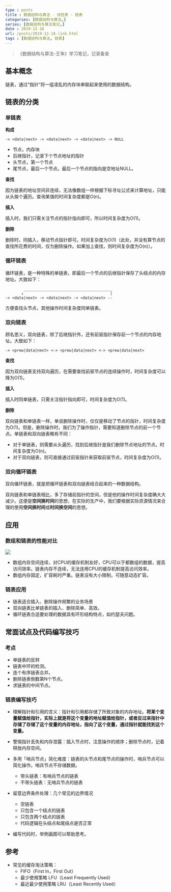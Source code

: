 ```yaml
---
type : posts
title : 数据结构与算法 - 线性表 - 链表
categories: [数据结构与算法,] 
series: [数据结构与算法笔记,]
date : 2019-12-18
url: /posts/2019-12-18-link.html 
tags : [数据结构与算法, 链表]
---
```


> 《数据结构与算法-王争》学习笔记，记录备查

## 基本概念

链表，通过“指针”将一组凌乱的内存块串联起来使用的数据结构。

## 链表的分类

### 单链表

**构成**

```
-> <data|next> -> <data|next> -> <data|next> -> NULL 
```
- 节点，内存块
- 后继指针，记录下个节点地址的指针
- 头节点，第一个节点
- 尾节点，最后一个节点。最后一个节点的指向是空地址NULL。

**查找**

因为链表的地址空间非连续，无法像数组一样根据下标寻址公式来计算地址，只能从头挨个遍历。查询某值的时间复杂度都是O(n)。

**插入**

插入时，我们只需关注节点的指针指向即可，所以时间复杂度为O(1)。

**删除**

删除时，同插入，移动节点指针即可。时间复杂度为O(1)（此处，并没有算节点的查找所花费的时间，仅为删除操作。如果加上查找，则时间复杂度为O(n)）。

### 循环链表

循环链表，是一种特殊的单链表，即最后一个节点的后继指针保存了头结点的内存地址。大致如下：

```
        _______________________________________ 
       ↓                                      |
-> <data|next> -> <data|next> -> <data|next> --
```

方便查找头节点，其他操作时间复杂度同单链表。

### 双向链表

顾名思义，双向链表，除了后继指针外，还有前驱指针保存前一个节点的内存地址。大致如下：

```
-> <prew|data|next> <-> <prew|data|next> <-> <prew|data|next>
```

**查找**

因为双向链表支持双向遍历，在需要查找前驱节点的连续操作时，时间复杂度可以降为O(1)。

**插入**

插入时同单链表，只需关注指针指向即可，时间复杂度为O(1)。

**删除**

双向链表和单链表一样，单说删除操作时，仅仅是移动了节点的指针，时间复杂度为O(1)。但是，删除操作时，我们为了操作指针，需要知道删除节点的前一个节点。单链表和双向链表略有不同：

- 对于单链表，则需要从头遍历，找到后继指针是我们删除节点地址的节点。时间复杂度为O(n)。
- 对于双向链表，则可直接通过前驱指针来获取前驱节点，时间复杂度为O(1)。

### 双向循环链表

双向循环链表，就是把循环链表和双向链表结合起来的一种数据结构。

双向链表和单链表相比，多了存储前指针的空间，但是他的操作时间复杂度确大大减少。这便是**空间换时间**的思想，在实际的生产中，我们要根据实际资源情况来合理的使用**空间换时间**或**时间换空间**的思想。

## 应用

### 数组和链表的性能对比

![](/static/imgs/complexity/link.jpg)

- 数组内存空间连续，对CPU的缓存机制友好，CPU可以于都数组的数据，提高访问效率。链表内存不连续，无法连用CPU的缓存机制提高访问效率。
- 数组内存固定，扩容耗时严重。链表没有大小限制，可随意动态扩容。

### 链表应用

- 链表适合插入、删除操作频繁的业务场景
- 双向链表比单链表的插入、删除简单、高效。
- 循环链表合适要处理的数据具有环形结构特点，如约瑟夫问题。

## 常面试点及代码编写技巧

### 考点

- 单链表的反转
- 链表中环的检测。
- 连个有序链表合并。
- 删除链表倒数第N个节点。
- 求链表的中间节点。

### 链表编写技巧

- 理解指针和引用的含义：指针和引用都存储了所致对象的内存地址。**将某个变量赋值给指针，实际上就是将这个变量的地址赋值给指针，或者反过来指针中存储了存储了这个变量的内存地址，指向了这个变量，通过指针就能找到这个变量。**

- 警惕指针丢失和内存泄露：插入节点时，注意操作的顺序；删除节点时，记着释放内存空间。
- 多用「哨兵节点」简化难度：链表的头节点和尾节点的操作时，哨兵节点可以简化操作。哨兵节点不存储数据。
  - 带头链表：有哨兵节点的链表
  - 不带头链表：无哨兵节点的链表

- 留意边界条件处理：几个常见的边界情况
  - 空链表
  - 只包含一个结点的链表
  - 只包含两个结点的链表
  - 代码逻辑在头结点和尾结点是否正常

- 编写代码时，举例画图可以帮助思考。

## 参考

- 常见的缓存淘汰策略：
  - FIFO（First In，First Out）
  - 最少使用策略 LFU（Least Frequently Used）
  - 最近最少使用策略 LRU（Least Recently Used）